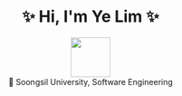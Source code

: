 <div align="center">
<h1 align="center">✨ Hi, I'm Ye Lim ✨</h1> <img src="https://media.giphy.com/media/WUlplcMpOCEmTGBtBW/giphy.gif" width="70"></h2>
<br>
🏫 Soongsil University, Software Engineering
<br>
<br>



